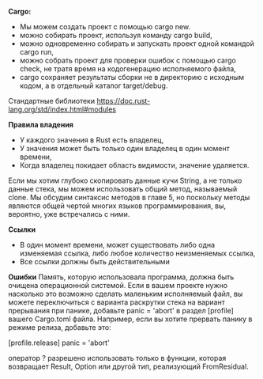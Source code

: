 **Cargo:**
- Мы можем создать проект с помощью cargo new.
- можно собирать проект, используя команду cargo build,
- можно одновременно собирать и запускать проект одной командой cargo run,
- можно собрать проект для проверки ошибок с помощью cargo check, не тратя время на кодогенерацию исполняемого файла,
- cargo сохраняет результаты сборки не в директорию с исходным кодом, а в отдельный каталог target/debug.

Стандартные библиотеки
https://doc.rust-lang.org/std/index.html#modules


**Правила владения**

- У каждого значения в Rust есть владелец,
- У значения может быть только один владелец в один момент времени,
- Когда владелец покидает область видимости, значение удаляется.

Если мы хотим глубоко скопировать данные кучи String, а не только данные стека, мы можем использовать общий метод, называемый clone. Мы обсудим синтаксис методов в главе 5, но поскольку методы являются общей чертой многих языков программирования, вы, вероятно, уже встречались с ними.


**Ссылки**
- В один момент времени, может существовать либо одна изменяемая ссылка, либо любое количество неизменяемых ссылка,
- Все ссылки должны быть действительными



**Ошибки**
Память, которую использовала программа, должна быть очищена операционной системой. Если в вашем проекте нужно насколько это возможно сделать маленьким исполняемый файл, вы можете переключиться с варианта раскрутки стека на вариант прерывания при панике, добавьте panic = 'abort' в раздел [profile] вашего Cargo.toml файла. Например, если вы хотите прервать панику в режиме релиза, добавьте это:


[profile.release]
panic = 'abort'

оператор ? разрешено использовать только в функции, которая возвращает Result, Option или другой тип, реализующий FromResidual.

